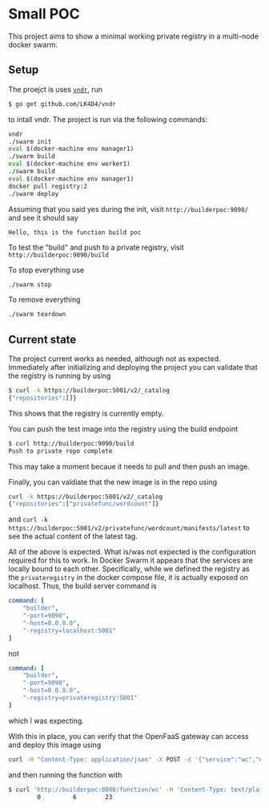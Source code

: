 # Small POC

This project aims to show a minimal working private registry in a multi-node docker swarm.


## Setup

The proejct is uses [`vndr`](https://github.com/LK4D4/vndr), run

```sh
$ go get github.com/LK4D4/vndr
```
to intall vndr.  The project is run via the following commands:

```sh
vndr
./swarm init
eval $(docker-machine env manager1)
./swarm build
eval $(docker-machine env worker1)
./swarm build
eval $(docker-machine env manager1)
docker pull registry:2
./swarm deploy
```

Assuming that you said yes during the init, visit `http://builderpoc:9090/` and
see it should say

```
Hello, this is the function build poc
```

To test the "build" and push to a private registry, visit `http://builderpoc:9090/build`

To stop everything use

```sh
./swarm stop
```

To remove everything

```sh
./swarm teardown
```

## Current state

The project current works as needed, although not as expected. Immediately after
initializing and deploying the project you can validate that the registry is running by using

```sh
$ curl -k https://builderpoc:5001/v2/_catalog
{"repositories":[]}
```
This shows that the registry is currently empty.

You can push the test image into the registry using the build endpoint

```sh
$ curl http://builderpoc:9090/build
Push to private repo complete
```
This may take a moment becaue it needs to pull and then push an image.

Finally, you can valdiate that the new image is in the repo using

```sh
curl -k https://builderpoc:5001/v2/_catalog
{"repositories":["privatefunc/wordcount"]}
```

and `curl -k https://builderpoc:5001/v2/privatefunc/wordcount/manifests/latest`
to see the actual content of the latest tag.


All of the above is expected.  What is/was not expected is the configuration required for this to work. In Docker Swarm it appears that the services are locally bound to each other.  Specifically, while we defined the registry as the `privateregistry` in the docker compose file, it is actually exposed on localhost.  Thus, the build server command is

```yaml
command: [
    "builder",
    "-port=9090",
    "-host=0.0.0.0",
    "-registry=localhost:5001"
]
```

not

```yaml
command: [
    "builder",
    "-port=9090",
    "-host=0.0.0.0",
    "-registry=privateregistry:5001"
]
```

which I was expecting.


With this in place, you can verify that the OpenFaaS gateway can access and deploy this image using

```sh
curl -H "Content-Type: application/json" -X POST -d '{"service":"wc","network":"builderpoc_functions", "image": "localhost:5001/privatefunc/wordcount"}' http://builderpoc:8080/system/functions
```


and then running the function with

```sh
$ curl 'http://builderpoc:8080/function/wc' -H 'Content-Type: text/plain' -H 'Accept: application/json, text/plain, */*' --data-binary 'hi, this is just a test'
        0         6        23
```